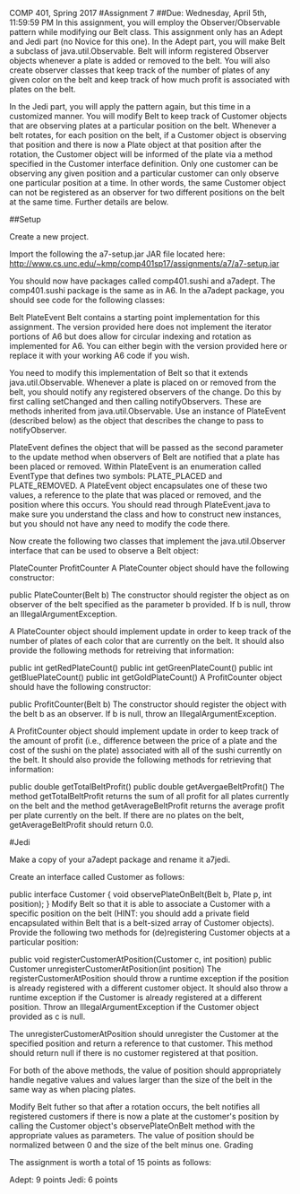 COMP 401, Spring 2017
#Assignment 7
##Due: Wednesday, April 5th, 11:59:59 PM
In this assignment, you will employ the Observer/Observable pattern while modifying our Belt class. This assignment only has an Adept and Jedi part (no Novice for this one). In the Adept part, you will make Belt a subclass of java.util.Observable. Belt will inform registered Observer objects whenever a plate is added or removed to the belt. You will also create observer classes that keep track of the number of plates of any given color on the belt and keep track of how much profit is associated with plates on the belt.

In the Jedi part, you will apply the pattern again, but this time in a customized manner. You will modify Belt to keep track of Customer objects that are observing plates at a particular position on the belt. Whenever a belt rotates, for each position on the belt, if a Customer object is observing that position and there is now a Plate object at that position after the rotation, the Customer object will be informed of the plate via a method specified in the Customer interface definition. Only one customer can be observing any given position and a particular customer can only observe one particular position at a time. In other words, the same Customer object can not be registered as an observer for two different positions on the belt at the same time. Further details are below.

##Setup

Create a new project.

Import the following the a7-setup.jar JAR file located here: http://www.cs.unc.edu/~kmp/comp401sp17/assignments/a7/a7-setup.jar

You should now have packages called comp401.sushi and a7adept. The comp401.sushi package is the same as in A6. In the a7adept package, you should see code for the following classes:

Belt
PlateEvent
Belt contains a starting point implementation for this assignment. The version provided here does not implement the iterator portions of A6 but does allow for circular indexing and rotation as implemented for A6. You can either begin with the version provided here or replace it with your working A6 code if you wish.

You need to modify this implementation of Belt so that it extends java.util.Observable. Whenever a plate is placed on or removed from the belt, you should notify any registered observers of the change. Do this by first calling setChanged and then calling notifyObservers. These are methods inherited from java.util.Observable. Use an instance of PlateEvent (described below) as the object that describes the change to pass to notifyObserver.

PlateEvent defines the object that will be passed as the second parameter to the update method when observers of Belt are notified that a plate has been placed or removed. Within PlateEvent is an enumeration called EventType that defines two symbols: PLATE_PLACED and PLATE_REMOVED. A PlateEvent object encapsulates one of these two values, a reference to the plate that was placed or removed, and the position where this occurs. You should read through PlateEvent.java to make sure you understand the class and how to construct new instances, but you should not have any need to modify the code there.

Now create the following two classes that implement the java.util.Observer interface that can be used to observe a Belt object:

PlateCounter
ProfitCounter
A PlateCounter object should have the following constructor:

public PlateCounter(Belt b)
The constructor should register the object as on observer of the belt specified as the parameter b provided. If b is null, throw an IllegalArgumentException.

A PlateCounter object should implement update in order to keep track of the number of plates of each color that are currently on the belt. It should also provide the following methods for retreiving that information:

public int getRedPlateCount()
public int getGreenPlateCount()
public int getBluePlateCount()
public int getGoldPlateCount()
A ProfitCounter object should have the following constructor:

public ProfitCounter(Belt b)
The constructor should register the object with the belt b as an observer. If b is null, throw an IllegalArgumentException.

A ProfitCounter object should implement update in order to keep track of the amount of profit (i.e., difference between the price of a plate and the cost of the sushi on the plate) associated with all of the sushi currently on the belt. It should also provide the following methods for retrieving that information:

public double getTotalBeltProfit()
public double getAvergaeBeltProfit()
The method getTotalBeltProfit returns the sum of all profit for all plates currently on the belt and the method getAverageBeltProfit returns the average profit per plate currently on the belt. If there are no plates on the belt, getAverageBeltProfit should return 0.0.

#Jedi

Make a copy of your a7adept package and rename it a7jedi.

Create an interface called Customer as follows:

public interface Customer {
       void observePlateOnBelt(Belt b, Plate p, int position);
}
Modify Belt so that it is able to associate a Customer with a specific position on the belt (HINT: you should add a private field encapsulated within Belt that is a belt-sized array of Customer objects). Provide the following two methods for (de)registering Customer objects at a particular position:

public void registerCustomerAtPosition(Customer c, int position)
public Customer unregisterCustomerAtPosition(int position)
The registerCustomerAtPosition should throw a runtime exception if the position is already registered with a different customer object. It should also throw a runtime exception if the Customer is already registered at a different position. Throw an IllegalArgumentException if the Customer object provided as c is null.

The unregisterCustomerAtPosition should unregister the Customer at the specified position and return a reference to that customer. This method should return null if there is no customer registered at that position.

For both of the above methods, the value of position should appropriately handle negative values and values larger than the size of the belt in the same way as when placing plates.

Modify Belt futher so that after a rotation occurs, the belt notifies all registered customers if there is now a plate at the customer's position by calling the Customer object's observePlateOnBelt method with the appropriate values as parameters. The value of position should be normalized between 0 and the size of the belt minus one.
Grading

The assignment is worth a total of 15 points as follows:

Adept: 9 points
Jedi: 6 points
